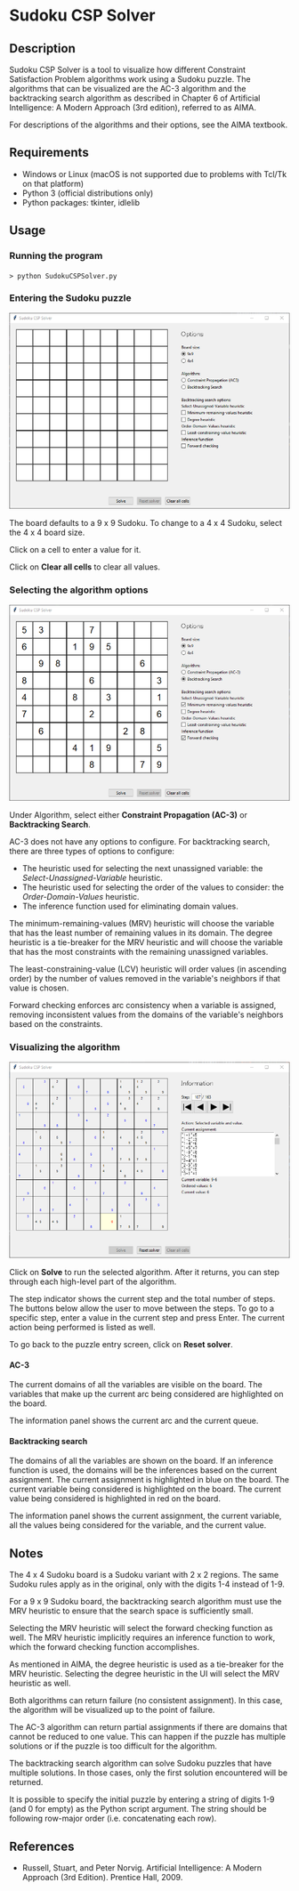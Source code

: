 # Sudoku CSP Solver

## Description

Sudoku CSP Solver is a tool to visualize how different Constraint Satisfaction
Problem algorithms work using a Sudoku puzzle. The algorithms that can be
visualized are the AC-3 algorithm and the backtracking search algorithm as
described in Chapter 6 of Artificial Intelligence: A Modern Approach (3rd
edition), referred to as AIMA.

For descriptions of the algorithms and their options, see the AIMA textbook.

## Requirements

* Windows or Linux (macOS is not supported due to problems with Tcl/Tk on that
platform)
* Python 3 (official distributions only)
* Python packages: tkinter, idlelib

## Usage

### Running the program

`> python SudokuCSPSolver.py`

### Entering the Sudoku puzzle

![Entering the puzzle](/doc/1_entering_puzzle.png)

The board defaults to a 9 x 9 Sudoku. To change to a 4 x 4 Sudoku, select the
4 x 4 board size.

Click on a cell to enter a value for it.

Click on **Clear all cells** to clear all values.

### Selecting the algorithm options

![Selecting algorithm options](/doc/2_selecting_options.png)

Under Algorithm, select either **Constraint Propagation (AC-3)** or
**Backtracking Search**.

AC-3 does not have any options to configure. For backtracking search, there
are three types of options to configure:

* The heuristic used for selecting the next unassigned variable: the
*Select-Unassigned-Variable* heuristic.
* The heuristic used for selecting the order of the values to consider: the
*Order-Domain-Values* heuristic.
* The inference function used for eliminating domain values.

The minimum-remaining-values (MRV) heuristic will choose the variable that has
the least number of remaining values in its domain. The degree heuristic is a
tie-breaker for the MRV heuristic and will choose the variable that has the
most constraints with the remaining unassigned variables.

The least-constraining-value (LCV) heuristic will order values (in ascending
order) by the number of values removed in the variable's neighbors if that
value is chosen.

Forward checking enforces arc consistency when a variable is assigned, removing
inconsistent values from the domains of the variable's neighbors based on the
constraints.

### Visualizing the algorithm

![Visualizing the algorithm](/doc/3_visualization.png)

Click on **Solve** to run the selected algorithm. After it returns, you
can step through each high-level part of the algorithm.

The step indicator shows the current step and the total number of steps. The
buttons below allow the user to move between the steps. To go to a specific
step, enter a value in the current step and press Enter. The current action
being performed is listed as well.

To go back to the puzzle entry screen, click on **Reset solver**.

#### AC-3

The current domains of all the variables are visible on the board. The
variables that make up the current arc being considered are highlighted on
the board.

The information panel shows the current arc and the current queue.

#### Backtracking search

The domains of all the variables are shown on the board. If an inference
function is used, the domains will be the inferences based on the current
assignment. The current assignment is highlighted in blue on the board. The
current variable being considered is highlighted on the board. The current
value being considered is highlighted in red on the board.

The information panel shows the current assignment, the current variable,
all the values being considered for the variable, and the current value.

## Notes

The 4 x 4 Sudoku board is a Sudoku variant with 2 x 2 regions. The same Sudoku
rules apply as in the original, only with the digits 1-4 instead of 1-9.

For a 9 x 9 Sudoku board, the backtracking search algorithm must use the
MRV heuristic to ensure that the search space is sufficiently small.

Selecting the MRV heuristic will select the forward checking function as
well. The MRV heuristic implicitly requires an inference function to work,
which the forward checking function accomplishes.

As mentioned in AIMA, the degree heuristic is used as a tie-breaker for the
MRV heuristic. Selecting the degree heuristic in the UI will select the MRV
heuristic as well.

Both algorithms can return failure (no consistent assignment). In this case,
the algorithm will be visualized up to the point of failure.

The AC-3 algorithm can return partial assignments if there are domains that
cannot be reduced to one value. This can happen if the puzzle has multiple
solutions or if the puzzle is too difficult for the algorithm.

The backtracking search algorithm can solve Sudoku puzzles that have multiple
solutions. In those cases, only the first solution encountered will be
returned.

It is possible to specify the initial puzzle by entering a string of digits
1-9 (and 0 for empty) as the Python script argument. The string should be
following row-major order (i.e. concatenating each row).

## References
* Russell, Stuart, and Peter Norvig. Artificial Intelligence: A Modern Approach
(3rd Edition). Prentice Hall, 2009.